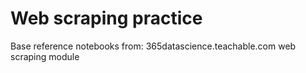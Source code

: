 Web scraping practice
=====================

Base reference notebooks from: 365datascience.teachable.com web scraping module
